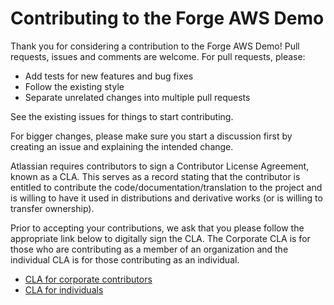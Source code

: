 # Contributing to the Forge AWS Demo

Thank you for considering a contribution to the Forge AWS Demo!
Pull requests, issues and comments are welcome.
For pull requests, please:

- Add tests for new features and bug fixes
- Follow the existing style
- Separate unrelated changes into multiple pull requests

See the existing issues for things to start contributing.

For bigger changes, please make sure you start a discussion first by creating an issue and explaining the intended change.

Atlassian requires contributors to sign a Contributor License Agreement,
known as a CLA.
This serves as a record stating
that the contributor is entitled to contribute the code/documentation/translation to the project
and is willing to have it used in distributions and derivative works (or is willing to transfer ownership).

Prior to accepting your contributions,
we ask that you please follow the appropriate link below to digitally sign the CLA.
The Corporate CLA is for those who are contributing as a member of an organization
and the individual CLA is for those contributing as an individual.

- [CLA for corporate contributors](https://opensource.atlassian.com/corporate)
- [CLA for individuals](https://opensource.atlassian.com/individual)
